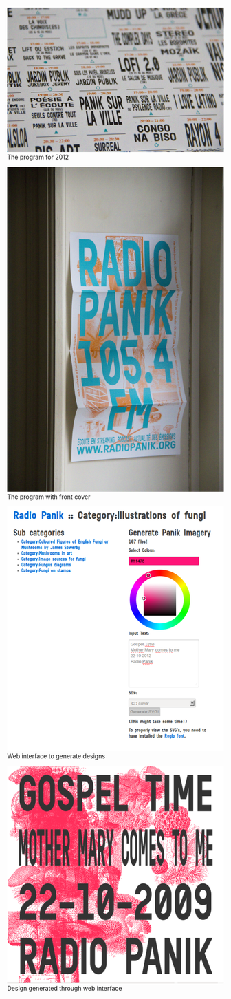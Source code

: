 ![The program for 2012](grille.jpg)
The program for 2012

![The program with front cover](grille_with_cover.jpg) 
The program with front cover

![Web interface to generate designs](interface_choose_options.png)
Web interface to generate designs

![Design generated through web interface](interface_example_output.png)
Design generated through web interface
